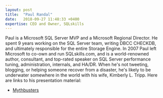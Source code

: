 ```yaml
---
layout: post
title:  "Paul Randal"
date:   2018-09-27 11:48:33 +0400
expertise: CEO and Owner, SQLskills
---
```


Paul is a Microsoft SQL Server MVP and a Microsoft Regional Director. He spent 9 years working on the SQL Server team, writing DBCC CHECKDB, and ultimately responsible for the entire Storage Engine. In 2007 Paul left Microsoft to co-own and run SQLskills.com, and is a world-renowned author, consultant, and top-rated speaker on SQL Server performance tuning, administration, internals, and HA/DR. When he's not tweeting, blogging, or helping someone recover from a disaster, he's likely to be underwater somewhere in the world with his wife, Kimberly L. Tripp. 
Here are links to his presentation material:

- [Mythbusters](https://devintxcontent.blob.core.windows.net/showcontent/Speaker%20Presentations%20Fall%202018/Randal-SQL-DBAMythbusters%20(3).pdf)


